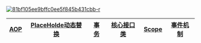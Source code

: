 


<a href="https://ibb.co/KDgVdBs"><img src="https://i.ibb.co/ypCgtKk/81bf105ee9bffc0ee5f845b431cbb-r.jpg" alt="81bf105ee9bffc0ee5f845b431cbb-r" border="0"></a>


[AOP](https://github.com/stevenli91748/JAVA-Architecture/blob/master/JAVA%20Framework/Spring/Spring%E5%9F%BA%E7%A1%80%E7%9F%A5%E8%AF%86/AOP.md)|[PlaceHolde动态替换](https://github.com/stevenli91748/JAVA-Architecture/blob/master/JAVA%20Framework/Spring/Spring基础知识/Spring机制--PlaceHolde动态替换.md)|[事务](https://github.com/stevenli91748/JAVA-Architecture/blob/master/JAVA%20Framework/Spring/Spring基础知识/Spring机制--事务.md)|[核心接口类](https://github.com/stevenli91748/JAVA-Architecture/blob/master/JAVA%20Framework/Spring/Spring基础知识/Spring机制---核心接口类.md)|[Scope](https://github.com/stevenli91748/JAVA-Architecture/blob/master/JAVA%20Framework/Spring/Spring基础知识/Spring机制---Scope.md)|[事件机制](https://github.com/stevenli91748/JAVA-Architecture/blob/master/JAVA%20Framework/Spring/Spring基础知识/Spring机制---事件机制.md)|
---|---|---|---|---|---|
